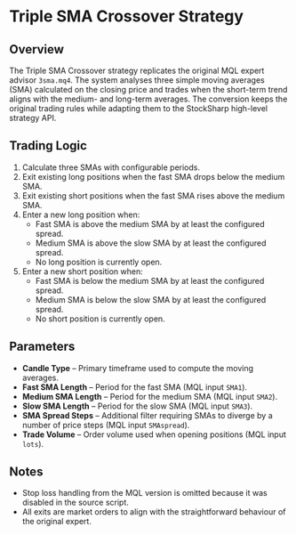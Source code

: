 # Triple SMA Crossover Strategy

## Overview
The Triple SMA Crossover strategy replicates the original MQL expert advisor `3sma.mq4`. The system analyses three simple moving averages (SMA) calculated on the closing price and trades when the short-term trend aligns with the medium- and long-term averages. The conversion keeps the original trading rules while adapting them to the StockSharp high-level strategy API.

## Trading Logic
1. Calculate three SMAs with configurable periods.
2. Exit existing long positions when the fast SMA drops below the medium SMA.
3. Exit existing short positions when the fast SMA rises above the medium SMA.
4. Enter a new long position when:
   - Fast SMA is above the medium SMA by at least the configured spread.
   - Medium SMA is above the slow SMA by at least the configured spread.
   - No long position is currently open.
5. Enter a new short position when:
   - Fast SMA is below the medium SMA by at least the configured spread.
   - Medium SMA is below the slow SMA by at least the configured spread.
   - No short position is currently open.

## Parameters
- **Candle Type** – Primary timeframe used to compute the moving averages.
- **Fast SMA Length** – Period for the fast SMA (MQL input `SMA1`).
- **Medium SMA Length** – Period for the medium SMA (MQL input `SMA2`).
- **Slow SMA Length** – Period for the slow SMA (MQL input `SMA3`).
- **SMA Spread Steps** – Additional filter requiring SMAs to diverge by a number of price steps (MQL input `SMAspread`).
- **Trade Volume** – Order volume used when opening positions (MQL input `lots`).

## Notes
- Stop loss handling from the MQL version is omitted because it was disabled in the source script.
- All exits are market orders to align with the straightforward behaviour of the original expert.
